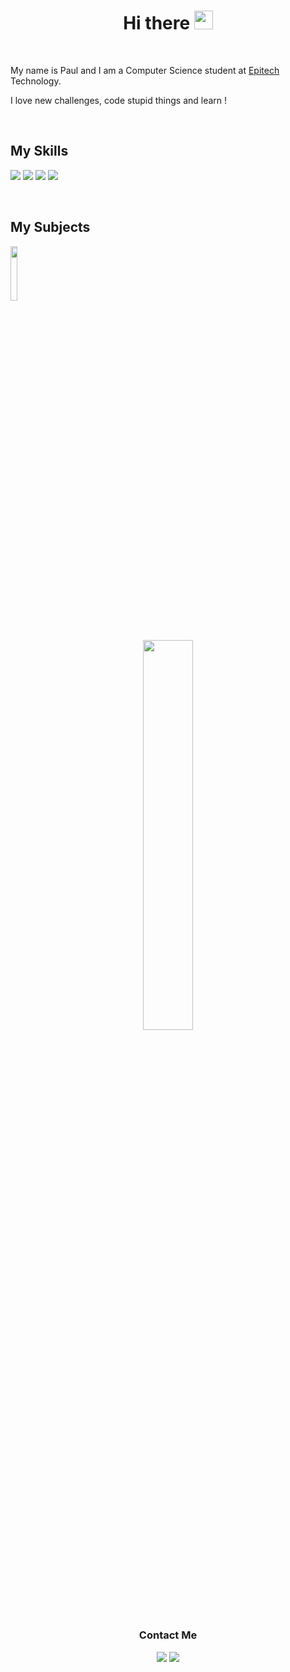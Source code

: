 <!--
![Anurag's GitHub stats](https://github-readme-stats.vercel.app/api?username=paulogarithm&show_icons=true&theme=radical)
-->
<h1 align='center'>
  Hi there <img src="https://media.giphy.com/media/hvRJCLFzcasrR4ia7z/giphy.gif" width="30">
</h1>

<br>

My name is Paul and I am a Computer Science student at <a href="https://epitech.eu/">Epitech</a> Technology. <br>

I love new challenges, code stupid things and learn !

<br>

<h2 align="left">
  My Skills
</h2>
<p align="left">
  <img src="https://img.shields.io/badge/c-%2300599C.svg?style=for-the-badge&logo=c&logoColor=white">
  <img src="https://img.shields.io/badge/lua-%232C2D72.svg?style=for-the-badge&logo=lua&logoColor=white">
  <img src="https://img.shields.io/badge/python-3670A0?style=for-the-badge&logo=python&logoColor=ffdd54">
  <img src="https://img.shields.io/badge/c%23-%23239120.svg?style=for-the-badge&logo=c-sharp&logoColor=white">
</p>

<br>

<h2 align="left">
  My Subjects
</h2>
<p align="left">
  <a href="https://www.epitech.eu">
    <img src="https://custom-icon-badges.demolab.com/badge/Epitech-000000?style=for-the-badge&logo=epitech&logoColor=white" width="15%">
  </a>
</p>

<br>

<p align="center">
  <img src="https://github-readme-stats.vercel.app/api/top-langs/?username=paulogarithm&theme=github_dark&layout=compact&langs_count=6" position="absolute" width="40%">
</p>

<h3 align="center">
  Contact Me
</h3>
<p align="center">
  <a href="https://discordapp.com/users/395300488792506369"><img src="https://img.shields.io/badge/Discord-%237289DA.svg?logo=discord&logoColor=white"></a>
  <a href="https://www.linkedin.com/in/paul-parisot"><img src="https://img.shields.io/badge/LinkedIn-%230077B5.svg?logo=linkedin&logoColor=white"></a>
</p>

